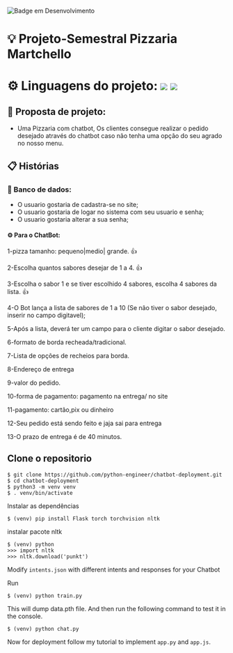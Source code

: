 ![Badge em Desenvolvimento](http://img.shields.io/static/v1?label=STATUS&message=EM%20DESENVOLVIMENTO&color=yellow&style=for-the-badge)



# 💡 Projeto-Semestral Pizzaria Martchello


# ⚙️ Linguagens do projeto: <img src="https://img.shields.io/badge/Python-3776AB?style=for-the-badge&logo=python&logoColor=white" />  <img src="https://img.shields.io/badge/JavaScript-323330?style=for-the-badge&logo=javascript&logoColor=F7DF1E)" />

## 🍕 Proposta de projeto: 
- Uma Pizzaria com chatbot, Os clientes consegue realizar o pedido desejado através do chatbot caso não tenha uma opção do seu agrado no nosso menu.




## 📋 Histórias

 ### 📁 Banco de dados:
- O usuario gostaria de cadastra-se no site;
- O usuario gostaria de logar no sistema com seu usuario e senha;
- O usuario gostaria alterar a sua senha;

 
 
 #### ⚙️ Para o ChatBot:
 
 
 1-pizza tamanho: pequeno|medio| grande. 👍
 
 2-Escolha quantos sabores desejar de 1 a 4. 👍
 
 3-Escolha o sabor 1 e se tiver escolhido 4 sabores, escolha 4 sabores da lista. 👍
 
 4-O Bot lança a lista de sabores de 1 a 10 (Se não tiver o sabor desejado, inserir no campo digitavel);
 
 5-Após a lista, deverá ter um campo para o cliente digitar o sabor desejado.
 
 6-formato de borda  recheada/tradicional.
 
 7-Lista de opções de recheios para borda.
 
 8-Endereço de entrega
 
 9-valor do pedido.
 
 10-forma de pagamento: pagamento na entrega/ no site
 
 11-pagamento: cartão,pix ou dinheiro
 
 12-Seu pedido está sendo feito  e jaja sai para entrega
 
 13-O prazo de entrega é de 40 minutos.
 
## Clone o repositorio
```
$ git clone https://github.com/python-engineer/chatbot-deployment.git
$ cd chatbot-deployment
$ python3 -m venv venv
$ . venv/bin/activate
```
Instalar as dependências
```
$ (venv) pip install Flask torch torchvision nltk
```
instalar pacote nltk
```
$ (venv) python
>>> import nltk
>>> nltk.download('punkt')
```
Modify `intents.json` with different intents and responses for your Chatbot

Run
```
$ (venv) python train.py
```
This will dump data.pth file. And then run
the following command to test it in the console.
```
$ (venv) python chat.py
```

Now for deployment follow my tutorial to implement `app.py` and `app.js`.

